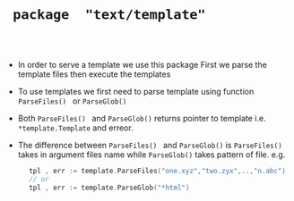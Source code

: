
 # ` package  "text/template"`
  <br/><br/>

  - In order to serve a template  we use this package
  First we parse the template files then execute the templates <br/>
  
  - To use templates we first need to parse template using function `ParseFiles() ` or `ParseGlob()` 
  - Both `ParseFiles() ` and `ParseGlob()` returns pointer to template i.e. `*template.Template` and erreor.
  - The difference between `ParseFiles() ` and `ParseGlob()` is `ParseFiles() ` takes in argument files name
    while `ParseGlob()` takes pattern of file. e.g. <br/>
   ``` Go
         tpl , err := template.ParseFiles("one.xyz","two.zyx",..,"n.abc")  // extension of files doesn't really matter here 
         // or 
         tpl , err := template.ParseGlob("*html")
   ```
